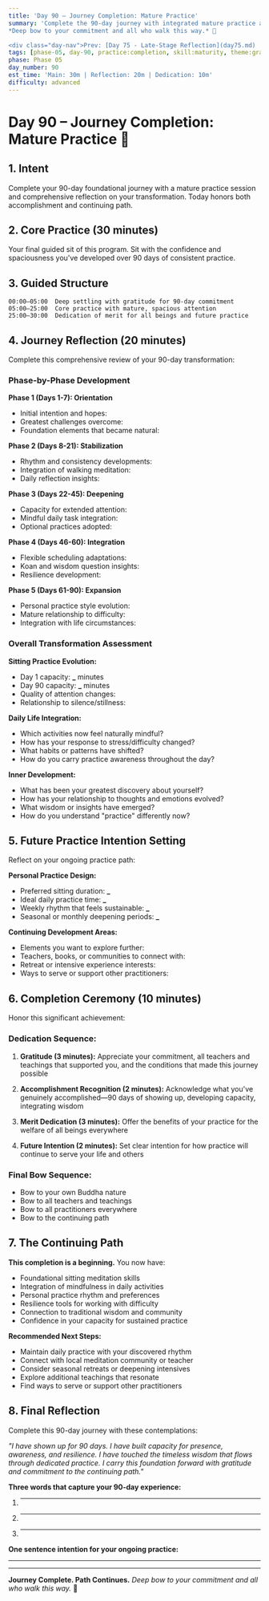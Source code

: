 ```yaml
---
title: 'Day 90 – Journey Completion: Mature Practice'
summary: 'Complete the 90-day journey with integrated mature practice and preparation for ongoing develop**Journey Complete. Path Continues.** 
*Deep bow to your commitment and all who walk this way.* 🙏

<div class="day-nav">Prev: [Day 75 - Late-Stage Reflection](day75.md) | [Return to Calendar](index.md) | [Continue with Personal Practice](../foundations/daily-structure-template.md)</div>nt.'
tags: [phase-05, day-90, practice:completion, skill:maturity, theme:graduation]
phase: Phase 05
day_number: 90
est_time: 'Main: 30m | Reflection: 20m | Dedication: 10m'
difficulty: advanced
---
```


# Day 90 – Journey Completion: Mature Practice :cherry_blossom:

## 1. Intent

Complete your 90-day foundational journey with a mature practice session and comprehensive reflection on your transformation. Today honors both accomplishment and continuing path.

## 2. Core Practice (30 minutes)

Your final guided sit of this program. Sit with the confidence and spaciousness you've developed over 90 days of consistent practice.

## 3. Guided Structure

```text
00:00–05:00  Deep settling with gratitude for 90-day commitment
05:00–25:00  Core practice with mature, spacious attention
25:00–30:00  Dedication of merit for all beings and future practice
```

## 4. Journey Reflection (20 minutes)

Complete this comprehensive review of your 90-day transformation:

### Phase-by-Phase Development

**Phase 1 (Days 1-7): Orientation**

-   Initial intention and hopes:
-   Greatest challenges overcome:
-   Foundation elements that became natural:

**Phase 2 (Days 8-21): Stabilization**

-   Rhythm and consistency developments:
-   Integration of walking meditation:
-   Daily reflection insights:

**Phase 3 (Days 22-45): Deepening**

-   Capacity for extended attention:
-   Mindful daily task integration:
-   Optional practices adopted:

**Phase 4 (Days 46-60): Integration**

-   Flexible scheduling adaptations:
-   Koan and wisdom question insights:
-   Resilience development:

**Phase 5 (Days 61-90): Expansion**

-   Personal practice style evolution:
-   Mature relationship to difficulty:
-   Integration with life circumstances:

### Overall Transformation Assessment

**Sitting Practice Evolution:**

-   Day 1 capacity: **\_** minutes
-   Day 90 capacity: **\_** minutes
-   Quality of attention changes:
-   Relationship to silence/stillness:

**Daily Life Integration:**

-   Which activities now feel naturally mindful?
-   How has your response to stress/difficulty changed?
-   What habits or patterns have shifted?
-   How do you carry practice awareness throughout the day?

**Inner Development:**

-   What has been your greatest discovery about yourself?
-   How has your relationship to thoughts and emotions evolved?
-   What wisdom or insights have emerged?
-   How do you understand "practice" differently now?

## 5. Future Practice Intention Setting

Reflect on your ongoing practice path:

**Personal Practice Design:**

-   Preferred sitting duration: **\_**
-   Ideal daily practice time: **\_**
-   Weekly rhythm that feels sustainable: **\_**
-   Seasonal or monthly deepening periods: **\_**

**Continuing Development Areas:**

-   Elements you want to explore further:
-   Teachers, books, or communities to connect with:
-   Retreat or intensive experience interests:
-   Ways to serve or support other practitioners:

## 6. Completion Ceremony (10 minutes)

Honor this significant achievement:

### Dedication Sequence:

1. **Gratitude (3 minutes):** Appreciate your commitment, all teachers and teachings that supported you, and the conditions that made this journey possible

2. **Accomplishment Recognition (2 minutes):** Acknowledge what you've genuinely accomplished—90 days of showing up, developing capacity, integrating wisdom

3. **Merit Dedication (3 minutes):** Offer the benefits of your practice for the welfare of all beings everywhere

4. **Future Intention (2 minutes):** Set clear intention for how practice will continue to serve your life and others

### Final Bow Sequence:

-   Bow to your own Buddha nature
-   Bow to all teachers and teachings
-   Bow to all practitioners everywhere
-   Bow to the continuing path

## 7. The Continuing Path

**This completion is a beginning.** You now have:

-   Foundational sitting meditation skills
-   Integration of mindfulness in daily activities
-   Personal practice rhythm and preferences
-   Resilience tools for working with difficulty
-   Connection to traditional wisdom and community
-   Confidence in your capacity for sustained practice

**Recommended Next Steps:**

-   Maintain daily practice with your discovered rhythm
-   Connect with local meditation community or teacher
-   Consider seasonal retreats or deepening intensives
-   Explore additional teachings that resonate
-   Find ways to serve or support other practitioners

## 8. Final Reflection

Complete this 90-day journey with these contemplations:

_"I have shown up for 90 days. I have built capacity for presence, awareness, and resilience. I have touched the timeless wisdom that flows through dedicated practice. I carry this foundation forward with gratitude and commitment to the continuing path."_

**Three words that capture your 90-day experience:**

1. ***
2. ***
3. ***

**One sentence intention for your ongoing practice:**

---

---

**Journey Complete. Path Continues.**
_Deep bow to your commitment and all who walk this way._ 🙏
